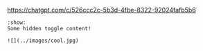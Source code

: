 
https://chatgpt.com/c/526ccc2c-5b3d-4fbe-8322-92024fafb5b6

```{toggle} Click the button to reveal!
:show:
Some hidden toggle content!

![](../images/cool.jpg)
```
